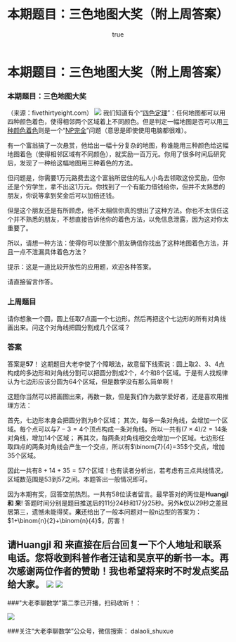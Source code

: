 ﻿---
title: 本期题目：三色地图大奖（附上周答案）
type: page
parent_id: '0'
published: true
status: publish
key: page.sanseditu
categories: 每周一题
tags: ["每周一题"]
author:
  login: webcraft2013
  email: webcraft@gmail.com
  display_name: webcraft2013
  first_name: ''
  last_name: ''

---

# 本期题目：三色地图大奖（附上周答案）

### 本期题目：三色地图大奖
（来源：fivethirtyeight.com）
![](http://oy876kcmf.bkt.clouddn.com/Fp2Wxl1ggESLF8SdozF9Bfw0khQ1)
我们知道有个“[四色定理](https://zh.wikipedia.org/zh-hans/%E5%9B%9B%E8%89%B2%E5%AE%9A%E7%90%86)”：任何地图都可以用四种颜色着色，使得相邻两个区域着上不同颜色。但是判定一幅地图是否可以用[三种颜色着色](https://en.wikipedia.org/wiki/Four_color_theorem#Three-coloring)则是一个“[NP完全](https://zh.wikipedia.org/zh/NP%E5%AE%8C%E5%85%A8)”问题（意思是即使使用电脑都很难）。

有一个富翁搞了一次悬赏，他给出一幅十分复杂的地图，称谁能用三种颜色给这幅地图着色（使得相邻区域有不同颜色），就奖励一百万元。你用了很多时间后研究后，发现了一种给这幅地图用三种着色的方法。

但问题是，你需要1万元路费去这个富翁所居住的私人小岛去领取这份奖励，但你还是个穷学生，拿不出这1万元。你找到了一个有能力借钱给你，但并不太熟悉的朋友，你说等拿到奖金后可以加倍还钱。

但是这个朋友还是有所顾虑，他不太相信你真的想出了这种方法。你也不太信任这个并不熟悉的朋友，不想直接告诉他你的着色方法，以免信息泄露，因为这对你太重要了。

所以，请想一种方法：使得你可以使那个朋友确信你找出了这种地图着色方法，并且一点不泄漏具体着色方法？

提示：这是一道比较开放性的应用题，欢迎各种答案。

请直接留言作答。

### 上周题目

请你想象一个圆，圆上任取7点画一个七边形。然后再把这个七边形的所有对角线画出来。问这个对角线把圆分割成几个区域？

### 答案
答案是**57**！
这期题目大老李使了个障眼法，故意留下线索说：圆上取2、3、4点构成的多边形和对角线分割可以把圆分割成2个，4个和8个区域。于是有人找规律认为七边形应该分圆为64个区域，但是数学没有那么简单啊！

这题你当然可以把画图出来，再数一数，但是我们作为数学爱好者，还是喜欢用推理方法：

首先，七边形本身会把圆分割为8个区域；
其次，每多一条对角线，会增加一个区域。每个点可以与$7-3=4$个顶点构成一条对角线。所以一共有$(7
\times 4)/2=14$条对角线，增加14个区域；
再其次，每两条对角线相交会增加一个区域。七边形任取四点的两条对角线会产生一个交点，所以有$\binom{7}{4}=35$个交点，增加35个区域。

因此一共有$8+14+35=57$个区域！也有读者分析出，若考虑有三点共线情况，区域数范围是53到57之间。本题答出一般情况即可。

因为本期有奖，回答空前热烈。一共有58位读者留言。最早答对的两位是**Huangjl 和 来**! 答题时间分别是题目推送后的11分24秒和17分25秒。另外**k**仅以29秒之差屈居第三，遗憾未能得奖。**来**还给出了一般本问题对一般n边型的答案为：$1+\binom{n}{2}+\binom{n}{4}$，厉害！

请**Huangjl 和 来**直接在后台回复一下个人地址和联系电话。您将收到科普作者汪诘和吴京平的新书一本。再次感谢两位作者的赞助！我也希望将来时不时发点奖品给大家。
![](http://oy876kcmf.bkt.clouddn.com/FpmWY71NLsiCPRgImPcCHWPntEF7)
![](http://oy876kcmf.bkt.clouddn.com/FkKZWy4HXEd555pEUFKJMj9clWlT)
---
###"大老李聊数学”第二季已开播，扫码收听！：

![](https://upload-images.jianshu.io/upload_images/348687-157cd7585d8e4ebc?imageMogr2/auto-orient/strip%7CimageView2/2/w/432)


###关注“大老李聊数学”公众号，微信搜索： dalaoli_shuxue
